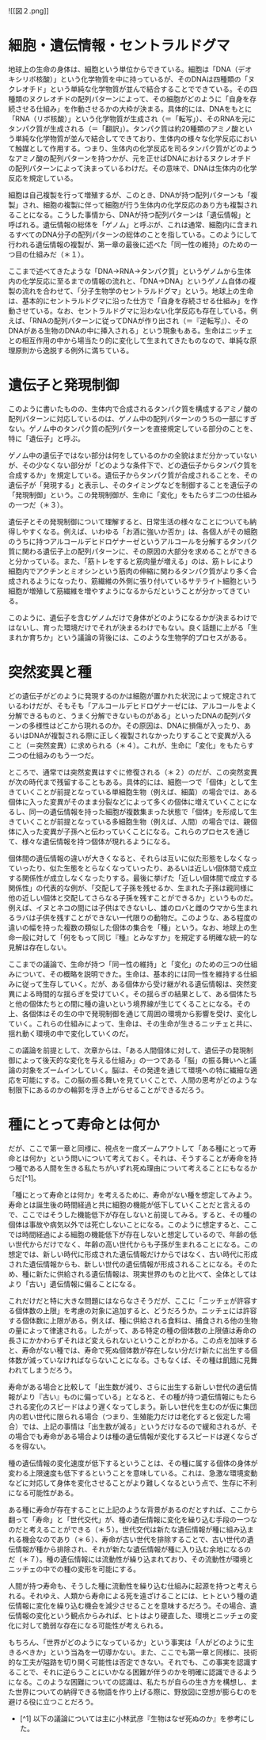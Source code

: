 
![[図２.png]]

# 細胞・遺伝情報・セントラルドグマ

地球上の生命の身体は、細胞という単位からできている。細胞は「DNA（デオキシリボ核酸）」という化学物質を中に持っているが、そのDNAは四種類の「ヌクレオチド」という単純な化学物質が並んで結合することでできている。その四種類のヌクレオチドの配列パターンによって、その細胞がどのように「自身を存続させる仕組み」を作動させるかの大枠が決まる。具体的には、DNAをもとに「RNA（リボ核酸）」という化学物質が生成され（＝「転写」）、そのRNAを元にタンパク質が生成される（＝「翻訳」）。タンパク質は約20種類のアミノ酸という単純な化学物質が並んで結合してできており、生体内の様々な化学反応において触媒として作用する。つまり、生体内の化学反応を司るタンパク質がどのようなアミノ酸の配列パターンを持つかが、元を正せばDNAにおけるヌクレオチドの配列パターンによって決まっているわけだ。その意味で、DNAは生体内の化学反応を規定している。

細胞は自己複製を行って増殖するが、このとき、DNAが持つ配列パターンも「複製」され、細胞の複製に伴って細胞が行う生体内の化学反応のあり方も複製されることになる。こうした事情から、DNAが持つ配列パターンは「遺伝情報」と呼ばれる。遺伝情報の総体を「ゲノム」と呼ぶが、これは通常、細胞内に含まれるすべてのDNA分子の配列パターンの総体のことを指している。このようにして行われる遺伝情報の複製が、第一章の最後に述べた「同一性の維持」のための一つ目の仕組みだ（＊１）。

ここまで述べてきたような「DNA→RNA→タンパク質」というゲノムから生体内の化学反応に至るまでの情報の流れと、「DNA→DNA」というゲノム自体の複製の流れを合わせて、「分子生物学のセントラルドグマ」という。地球上の生命は、基本的にセントラルドグマに沿った仕方で「自身を存続させる仕組み」を作動させている。なお、セントラルドグマに沿わない化学反応も存在している。例えば、「RNAの配列パターンに従ってDNAが作り出され（＝『逆転写』）、そのDNAがある生物のDNAの中に挿入される」という現象もある。生命はニッチェとの相互作用の中から場当たり的に変化して生まれてきたものなので、単純な原理原則から逸脱する例外に満ちている。

# 遺伝子と発現制御

このように書いたものの、生体内で合成されるタンパク質を構成するアミノ酸の配列パターンに対応しているのは、ゲノム中の配列パターンのうちの一部にすぎない。ゲノム中のタンパク質の配列パターンを直接規定している部分のことを、特に「遺伝子」と呼ぶ。

ゲノム中の遺伝子ではない部分は何をしているのかの全貌はまだ分かっていないが、その少なくない部分が「どのような条件下で、どの遺伝子からタンパク質を合成するか」を規定している。遺伝子からタンパク質が合成されることを、その遺伝子が「発現する」と表示し、そのタイミングなどを制御することを遺伝子の「発現制御」という。この発現制御が、生命に「変化」をもたらす二つの仕組みの一つだ（＊３）。

遺伝子とその発現制御について理解すると、日常生活の様々なことについても納得しやすくなる。例えば、いわゆる「お酒に強いか否か」は、各個人がその細胞のうちに持つアルコールデヒドロゲナーゼというアルコールを分解するタンパク質に関わる遺伝子上の配列パターンに、その原因の大部分を求めることができると分かっている。また、「筋トレをすると筋肉量が増える」のは、筋トレにより細胞内でアクチンとミオシンという筋肉の伸縮に関わるタンパク質がより多く合成されるようになったり、筋繊維の外側に張り付いているサテライト細胞という細胞が増殖して筋繊維を増やすようになるからだということが分かってきている。

このように、遺伝子を含むゲノムだけで身体がどのようになるかが決まるわけではないし、育った環境だけでそれが決まるわけでもない。良く話題に上がる「生まれか育ちか」という議論の背後には、このような生物学的プロセスがある。

# 突然変異と種

どの遺伝子がどのように発現するのかは細胞が置かれた状況によって規定されているわけだが、そもそも「アルコールデヒドロゲナーゼには、アルコールをよく分解できるものと、うまく分解できないものがある」といったDNAの配列パターンの多様性はどこから現れるのか。その原因は、DNAに損傷が入ったり、あるいはDNAが複製される際に正しく複製されなかったりすることで変異が入ること（＝突然変異）に求められる（＊４）。これが、生命に「変化」をもたらす二つの仕組みのもう一つだ。

ところで、通常では突然変異はすぐに修復される（＊２）のだが、この突然変異が次の時代まで残留することもある。具体的には、細胞一つで「個体」として生きていくことが前提となっている単細胞生物（例えば、細菌）の場合では、ある個体に入った変異がそのまま分裂などによって多くの個体に増えていくことになるし、同一の遺伝情報を持った細胞が複数集まった状態で「個体」を形成して生きていくことが前提となっている多細胞生物（例えば、人間）の場合では、親個体に入った変異が子孫へと伝わっていくことになる。これらのプロセスを通じて、様々な遺伝情報を持つ個体が現れるようになる。

個体間の遺伝情報の違いが大きくなると、それらは互いに似た形態をしなくなっていったり、似た生態をとらなくなっていったり、あるいは近しい個体間で成立する関係性が成立しなくなったりする。最後に挙げた「近しい個体間で成立する関係性」の代表的な例が、「交配して子孫を残せるか、生まれた子孫は親同様に他の近しい個体と交配してさらなる子孫を残すことができるか」というものだ。例えば、イヌとネコの間には子供はできないし、雄のロバと雌のウマから生まれるラバは子供を残すことができない一代限りの動物だ。このような、ある程度の違いの幅を持った複数の類似した個体の集合を「種」という。なお、地球上の生命一般に対して「何をもって同じ『種』とみなすか」を規定する明確な統一的な見解は存在しない。

ここまでの議論で、生命が持つ「同一性の維持」と「変化」のための三つの仕組みについて、その概略を説明できた。生命は、基本的には同一性を維持する仕組みに従って生存していく。だが、ある個体から受け継がれる遺伝情報は、突然変異による時間的な揺らぎを受けていく。その揺らぎの結果として、ある個体たちと他の個体たちとの間に種の違いという境界線が生じてくることになる。その上、各個体はその生の中で発現制御を通じて周囲の環境から影響を受け、変化していく。これらの仕組みによって、生命は、その生命が生きるニッチェと共に、揺れ動く環境の中で変化していくのだ。

この議論を前提として、次章からは、「ある人間個体に対して、遺伝子の発現制御によって後天的な変化を与える仕組み」の一つである「脳」の振る舞いへと議論の対象をズームインしていく。脳は、その発達を通じて環境への特に繊細な適応を可能にする。この脳の振る舞いを見ていくことで、人間の思考がどのような制限下にあるのかの輪郭を浮き上がらせることができるだろう。

# 種にとって寿命とは何か

だが、ここで第一章と同様に、視点を一度ズームアウトして「ある種にとって寿命とは何か」という問いについて考えておく。それは、そうすることが寿命を持つ種である人間を生きる私たちがいずれ死ぬ理由について考えることにもなるからだ[^1]。

「種にとって寿命とは何か」を考えるために、寿命がない種を想定してみよう。寿命とは誕生後の時間経過と共に細胞の機能が低下していくことだと言えるので、ここではそうした機能低下が存在しないと前提してみる。すると、その種の個体は事故や病気以外では死亡しないことになる。このように想定すると、ここでは時間経過による細胞の機能低下が存在しないと想定しているので、年齢の低い世代からだけでなく、年齢の高い世代からも子孫が生まれることになる。この想定では、新しい時代に形成された遺伝情報だけからではなく、古い時代に形成された遺伝情報からも、新しい世代の遺伝情報が形成されることになる。そのため、種に新たに供給される遺伝情報は、現実世界のものと比べて、全体としてはより「古い」遺伝情報に偏ることになる。

これだけだと特に大きな問題にはならなさそうだが、ここに「ニッチェが許容する個体数の上限」を考慮の対象に追加すると、どうだろうか。ニッチェには許容する個体数に上限がある。例えば、種に供給される食料は、捕食される他の生物の量によって律速される。したがって、ある特定の種の個体数の上限値は寿命の長さにかかわらずそれほど変えられないということがわかる。この点を加味すると、寿命がない種では、寿命で死ぬ個体数が存在しない分だけ新たに出生する個体数が減っていなければならないことになる。さもなくば、その種は飢餓に見舞われてしまうだろう。

寿命がある場合と比較して「出生数が減り、さらに出生する新しい世代の遺伝情報がより『古い』ものに偏っている」となると、その種が持つ遺伝情報にもたらされる変化のスピードはより遅くなってしまう。新しい世代を生むのが仮に集団内の若い世代に限られる場合（つまり、生殖能力だけは老化すると仮定した場合）では、上記の事情は「出生数が減る」というだけなるので緩和されるが、その場合でも寿命がある場合よりは種の遺伝情報が変化するスピードは遅くならざるを得ない。

種の遺伝情報の変化速度が低下するということは、その種に属する個体の身体が変わる上限速度も低下するということを意味している。これは、急激な環境変動などに対応して身体を変化させることがより難しくなるという点で、生存に不利になる可能性がある。

ある種に寿命が存在することに上記のような背景があるのだとすれば、ここから翻って「寿命」と「世代交代」が、種の遺伝情報に変化を繰り込む手段の一つなのだと考えることができる（＊５）。世代交代は新たな遺伝情報が種に組み込まれる機会なのであり（＊６）、寿命が古い世代を排除することで、古い世代の遺伝情報が種から排除され、それが新たな遺伝情報が種に入り込む余地になるのだ（＊７）。種の遺伝情報には流動性が繰り込まれており、その流動性が環境とニッチェの中での種の変形を可能にする。

人間が持つ寿命も、そうした種に流動性を繰り込む仕組みに起源を持つと考えられる。それゆえ、人類から寿命による死を遠ざけることには、ヒトという種の遺伝情報に変化を繰り込む機会を減少させることを意味するだろう。その場合、遺伝情報の変化という観点からみれば、ヒトはより硬直した、環境とニッチェの変化に対して脆弱な存在になる可能性が考えられる。

もちろん、「世界がどのようになっているか」という事実は「人がどのように生きるべきか」という当為を一切導かない。また、ここでも第一章と同様に、技術的な工夫が隘路を切り開く可能性は否定できない。それでも、この事実を認識することで、それに逆らうことにいかなる困難が伴うのかを明確に認識できるようになる。このような困難についての認識は、私たちが自らの生き方を構想し、また世界についての納得できる物語を作り上げる際に、野放図に空想が膨らむのを避ける役に立つことだろう。

- [^1] 以下の議論については主に小林武彦『生物はなぜ死ぬのか』を参考にした。